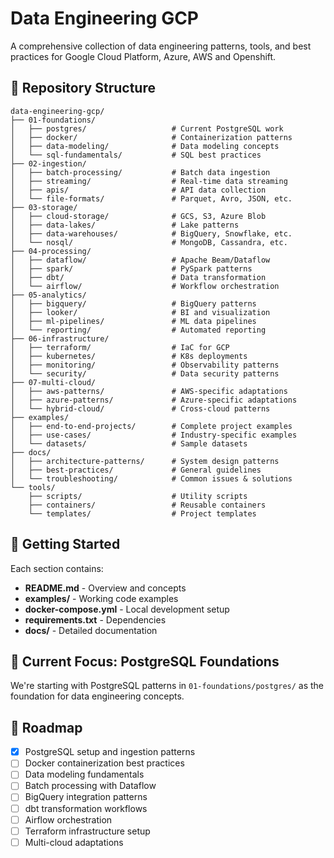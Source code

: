 # Data Engineering GCP

A comprehensive collection of data engineering patterns, tools, and best practices for Google Cloud Platform, Azure, AWS and Openshift.

## 📁 Repository Structure

```
data-engineering-gcp/
├── 01-foundations/
│   ├── postgres/                   # Current PostgreSQL work
│   ├── docker/                     # Containerization patterns
│   ├── data-modeling/              # Data modeling concepts
│   └── sql-fundamentals/           # SQL best practices
├── 02-ingestion/
│   ├── batch-processing/           # Batch data ingestion
│   ├── streaming/                  # Real-time data streaming
│   ├── apis/                       # API data collection
│   └── file-formats/               # Parquet, Avro, JSON, etc.
├── 03-storage/
│   ├── cloud-storage/              # GCS, S3, Azure Blob
│   ├── data-lakes/                 # Lake patterns
│   ├── data-warehouses/            # BigQuery, Snowflake, etc.
│   └── nosql/                      # MongoDB, Cassandra, etc.
├── 04-processing/
│   ├── dataflow/                   # Apache Beam/Dataflow
│   ├── spark/                      # PySpark patterns
│   ├── dbt/                        # Data transformation
│   └── airflow/                    # Workflow orchestration
├── 05-analytics/
│   ├── bigquery/                   # BigQuery patterns
│   ├── looker/                     # BI and visualization
│   ├── ml-pipelines/               # ML data pipelines
│   └── reporting/                  # Automated reporting
├── 06-infrastructure/
│   ├── terraform/                  # IaC for GCP
│   ├── kubernetes/                 # K8s deployments
│   ├── monitoring/                 # Observability patterns
│   └── security/                   # Data security patterns
├── 07-multi-cloud/
│   ├── aws-patterns/               # AWS-specific adaptations
│   ├── azure-patterns/             # Azure-specific adaptations
│   └── hybrid-cloud/               # Cross-cloud patterns
├── examples/
│   ├── end-to-end-projects/        # Complete project examples
│   ├── use-cases/                  # Industry-specific examples
│   └── datasets/                   # Sample datasets
├── docs/
│   ├── architecture-patterns/      # System design patterns
│   ├── best-practices/             # General guidelines
│   └── troubleshooting/            # Common issues & solutions
└── tools/
    ├── scripts/                    # Utility scripts
    ├── containers/                 # Reusable containers
    └── templates/                  # Project templates
```

## 🎯 Getting Started

Each section contains:
- **README.md** - Overview and concepts
- **examples/** - Working code examples  
- **docker-compose.yml** - Local development setup
- **requirements.txt** - Dependencies
- **docs/** - Detailed documentation

## 🔧 Current Focus: PostgreSQL Foundations

We're starting with PostgreSQL patterns in `01-foundations/postgres/` as the foundation for data engineering concepts.

## 🚀 Roadmap

- [x] PostgreSQL setup and ingestion patterns
- [ ] Docker containerization best practices
- [ ] Data modeling fundamentals
- [ ] Batch processing with Dataflow
- [ ] BigQuery integration patterns
- [ ] dbt transformation workflows
- [ ] Airflow orchestration
- [ ] Terraform infrastructure setup
- [ ] Multi-cloud adaptations